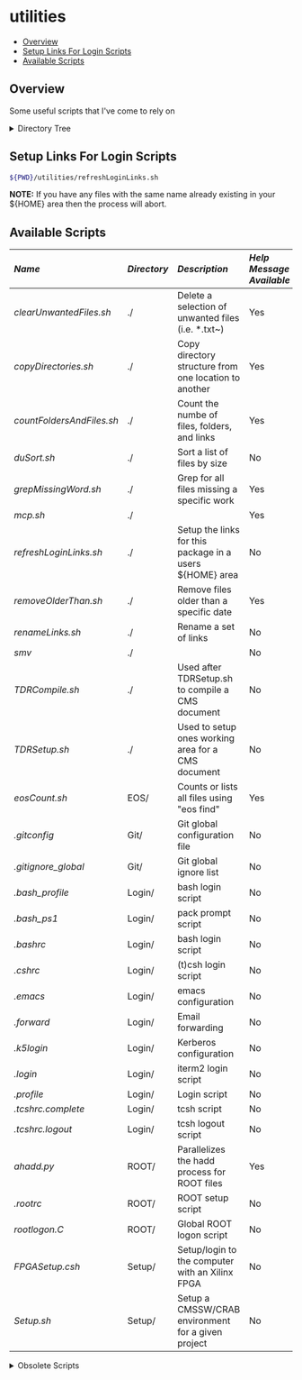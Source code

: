 utilities
=========
<!-- MarkdownTOC -->

- [Overview](#overview)
- [Setup Links For Login Scripts](#setup-links-for-login-scripts)
- [Available Scripts](#available-scripts)

<!-- /MarkdownTOC -->

<a name="overview"></a>
## Overview
Some useful scripts that I've come to rely on

<details><summary>Directory Tree</summary>
<p>

```bash
utilities/
|-- EOS
|   \`-- eosCount.sh
|-- Git
|   |-- .gitconfig
|   \`-- .gitignore_global
|-- Login
|   |-- .bash_profile
|   |-- .bash_ps1
|   |-- .bashrc
|   |-- .cshrc
|   |-- .emacs
|   |-- .forward
|   |-- .k5login
|   |-- .login
|   |-- .profile
|   |-- .tcshrc.complete
|   \`-- .tcshrc.logout
|-- README.md
|-- ROOT
|   |-- .rootrc
|   |-- ahadd.py
|   \`-- rootlogon.C
|-- Setup
|   |-- DASSetup.csh
|   |-- FPGASetup.csh
|   |-- HATSSetup.csh
|   |-- JECSetup.csh
|   |-- JECSetup.sh
|   |-- MatrixElementSetup.csh
|   |-- MatrixElementSetup.sh
|   |-- Setup.sh
|   \`-- VHbbSetup.csh
|-- TAMUWW
|   |-- clearLimitTestingFiles.py
|   |-- renameLimitRootFiles.sh
|   |-- submitLimitHistograms.sh
|   \`-- submitSysHistograms.sh
|-- TDRCompile.sh
|-- TDRSetup.sh
|-- clearUnwantedFiles.sh
|-- copyDirectories.sh
|-- countFoldersAndFiles.sh
|-- duSort.sh
|-- grepMissingWord.sh
|-- mcp.sh
|-- refreshLoginLinks.sh
|-- removeOlderThan.sh
|-- renameLinks.sh
|-- smv
```
</p>
</details>

<a name="setup-links-for-login-scripts"></a>
## Setup Links For Login Scripts
```bash
${PWD}/utilities/refreshLoginLinks.sh
```

**NOTE:** If you have any files with the same name already existing in your ${HOME} area then the process will abort.

<a name="available-scripts"></a>
## Available Scripts
| *Name*                    | *Directory* | *Description*                                            | *Help Message Available* | *Example Usage*                   |
|:--------------------------|:------------|:---------------------------------------------------------|:-------------------------|:----------------------------------|
| _clearUnwantedFiles.sh_   | ./          | Delete a selection of unwanted files (i.e. \*.txt~)      | Yes                      |  ```./clearUnwantedFiles.sh -h``` |
| _copyDirectories.sh_      | ./          | Copy directory structure from one location to another    | Yes                      |  ```./copyDirectories.sh -h```    |
| _countFoldersAndFiles.sh_ | ./          | Count the numbe of files, folders, and links             | Yes                      |  ```countFoldersAndFiles.sh -h``` |
| _duSort.sh_               | ./          | Sort a list of files by size                             | No                       |                                   |
| _grepMissingWord.sh_      | ./          | Grep for all files missing a specific work               | Yes                      |                                   |
| _mcp.sh_                  | ./          |                                                          | Yes                      |                                   |
| _refreshLoginLinks.sh_    | ./          | Setup the links for this package in a users ${HOME} area | No                       | ```./refreshLoginLinks.sh```      |
| _removeOlderThan.sh_      | ./          | Remove files older than a specific date                  | Yes                      |                                   |
| _renameLinks.sh_          | ./          | Rename a set of links                                    | No                       |                                   |
| _smv_                     | ./          |                                                          | No                       |                                   |
| _TDRCompile.sh_           | ./          | Used after TDRSetup.sh to compile a CMS document         | No                       | ```source TDRCompile.sh```        |
| _TDRSetup.sh_             | ./          | Used to setup ones working area for a CMS document       | No                       | ```source TDRSetup.sh```          |
| _eosCount.sh_             | EOS/        | Counts or lists all files using "eos find"               | Yes                      | ```./eosCount.sh <path>```        |
| _.gitconfig_              | Git/        | Git global configuration file                            | No                       | <N/A>                             |
| _.gitignore\_global_      | Git/        | Git global ignore list                                   | No                       | <N/A>                             |
| _.bash\_profile_          | Login/      | bash login script                                        | No                       | <N/A>                             |
| _.bash\_ps1_              | Login/      | pack prompt script                                       | No                       | <N/A>                             |
| _.bashrc_                 | Login/      | bash login script                                        | No                       | <N/A>                             |
| _.cshrc_                  | Login/      | (t)csh login script                                      | No                       | <N/A>                             |
| _.emacs_                  | Login/      | emacs configuration                                      | No                       | <N/A>                             |
| _.forward_                | Login/      | Email forwarding                                         | No                       | <N/A>                             |
| _.k5login_                | Login/      | Kerberos configuration                                   | No                       | <N/A>                             |
| _.login_                  | Login/      | iterm2 login script                                      | No                       | <N/A>                             |
| _.profile_                | Login/      | Login script                                             | No                       | <N/A>                             |
| _.tcshrc.complete_        | Login/      | tcsh script                                              | No                       | <N/A>                             |
| _.tcshrc.logout_          | Login/      | tcsh logout script                                       | No                       | <N/A>                             |
| _ahadd.py_                | ROOT/       | Parallelizes the hadd process for ROOT files             | Yes                      | ```python ahadd.py```             |
| _.rootrc_                 | ROOT/       | ROOT setup script                                        | No                       | <N/A>                             |
| _rootlogon.C_             | ROOT/       | Global ROOT logon script                                 | No                       | <N/A>                             |
| _FPGASetup.csh_           | Setup/      | Setup/login to the computer with an Xilinx FPGA          | No                       | ```source FPGASetup.csh```        |
| _Setup.sh_                | Setup/      | Setup a CMSSW/CRAB environment for a given project       | No                       | ```source Setup.sh```             |

<details><summary>Obsolete Scripts</summary>
<p>

| *Name*                      | *Directory* | *Description*                                            | *Help Message Available* | *Example Usage*                        |
|:----------------------------|:------------|:---------------------------------------------------------|:-------------------------|:---------------------------------------|
| _DASSetup.csh_              | Setup/      | Old DAS setup script                                     | No                       | ```source DASSetup.csh```              |
| _HATSSetup.csh_             | Setup/      | Old HATS setup script                                    | No                       | ```source HATSSetup.csh```             |
| _JECSetup.csh_              | Setup/      | Old JEC setup script                                     | No                       | ```source JECSetup.csh```              |
| _JECSetup.sh_               | Setup/      | Old JEC setup script                                     | No                       | ```source JECSetup.sh```               |
| _MatrixElementSetup.csh_    | Setup/      | Old TAMUWW setup script                                  | No                       | ```source MatrixElement.csh```         |
| _MatrixElementSetup.sh_     | Setup/      | Old TAMUWW setup script                                  | No                       | ```source MatrixElement.sh```          |
| _VHbbSetup.csh_             | Setup/      | Old VHbb setup script                                    | No                       | ```source VHbbSetup.csh```             |
| _clearLimitTestingFiles.py_ | TAMUWW/     | Clears the files created by combine                      | No                       | ```python clearLimitTestingFiles.py``` |
| _renameLimitRootFiles.sh_   | TAMUWW/     | Rename some ROOT files for use by combine                | No                       | ```source renameLimitRootFiles.sh```   |
| _submitLimitHistograms.sh_  | TAMUWW/     | Submit condor jobs to make the templates used by combine | No                       | ```source submitLimitHistograms.sh```  |
| _submitSysHistograms.sh_    | TAMUWW/     | Submit condor jobs to make the systematic templates      | No                       | ```source submitSysHistograms.sh```    |
</p>
</details>